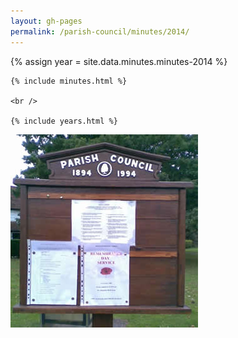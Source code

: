 ```yaml
---
layout: gh-pages
permalink: /parish-council/minutes/2014/
---
```


<div class="panelLeft">
	{% assign year = site.data.minutes.minutes-2014 %}

	{% include minutes.html %}

	<br />

	{% include years.html %}
</div>

<div class="panelLeft">
	<img src="/common/image/noticeBoard.jpg" alt="Notice Board" width="300" height="309" />
</div>
